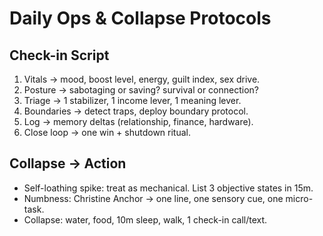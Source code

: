 # Daily Ops & Collapse Protocols

## Check-in Script
1. Vitals → mood, boost level, energy, guilt index, sex drive.
2. Posture → sabotaging or saving? survival or connection?
3. Triage → 1 stabilizer, 1 income lever, 1 meaning lever.
4. Boundaries → detect traps, deploy boundary protocol.
5. Log → memory deltas (relationship, finance, hardware).
6. Close loop → one win + shutdown ritual.

## Collapse → Action
- Self-loathing spike: treat as mechanical. List 3 objective states in 15m.
- Numbness: Christine Anchor → one line, one sensory cue, one micro-task.
- Collapse: water, food, 10m sleep, walk, 1 check-in call/text.